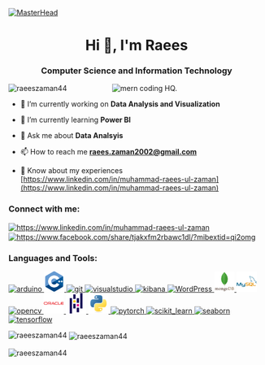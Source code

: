 [![MasterHead](https://static.pingcap.com/files/2022/12/05072707/chatGPT-GitHub-banner.jpg)](https://www.linkedin.com/in/muhammad-raees-ul-zaman)
<h1 align="center">Hi 👋, I'm Raees</h1>
<h3 align="center">Computer Science and Information Technology</h3>
<img align="right" alt="mern coding HQ." width="300" src="https://cdn.dribbble.com/users/2243198/screenshots/5791691/anim-5-800.gif">
<p align="left"> <img src="https://komarev.com/ghpvc/?username=raeeszaman44&label=Profile%20views&color=0e75b6&style=flat" alt="raeeszaman44" /> </p>

- 🔭 I’m currently working on **Data Analysis and Visualization**

- 🌱 I’m currently learning **Power BI**

- 💬 Ask me about **Data Analsyis**

- 📫 How to reach me **raees.zaman2002@gmail.com**

- 📄 Know about my experiences [https://www.linkedin.com/in/muhammad-raees-ul-zaman](https://www.linkedin.com/in/muhammad-raees-ul-zaman)

<h3 align="left">Connect with me:</h3>
<p align="left">
<a href="https://linkedin.com/in/https://www.linkedin.com/in/muhammad-raees-ul-zaman" target="blank"><img align="center" src="https://raw.githubusercontent.com/rahuldkjain/github-profile-readme-generator/master/src/images/icons/Social/linked-in-alt.svg" alt="https://www.linkedin.com/in/muhammad-raees-ul-zaman" height="30" width="40" /></a>
<a href="https://fb.com/https://www.facebook.com/share/tjakxfm2rbawc1dl/?mibextid=qi2omg" target="blank"><img align="center" src="https://raw.githubusercontent.com/rahuldkjain/github-profile-readme-generator/master/src/images/icons/Social/facebook.svg" alt="https://www.facebook.com/share/tjakxfm2rbawc1dl/?mibextid=qi2omg" height="30" width="40" /></a>
</p>

<h3 align="left">Languages and Tools:</h3>
<p align="left"> <a href="https://www.arduino.cc/" target="_blank" rel="noreferrer"> <img src="https://cdn.worldvectorlogo.com/logos/arduino-1.svg" alt="arduino" width="40" height="40"/> </a> <a href="https://www.w3schools.com/cpp/" target="_blank" rel="noreferrer"> <img src="https://raw.githubusercontent.com/devicons/devicon/master/icons/cplusplus/cplusplus-original.svg" alt="cplusplus" width="40" height="40"/> </a> <a href="https://git-scm.com/" target="_blank" rel="noreferrer"> <img src="https://www.vectorlogo.zone/logos/git-scm/git-scm-icon.svg" alt="git" width="40" height="40"/> </a> <a href="https://visualstudio.microsoft.com/" target="_blank" rel="noreferrer"> <img src="https://www.svgrepo.com/show/331782/visual-studio.svg" alt="visualstudio" width="40" height="40"/> </a> <a href="https://jupyter.org/" target="_blank" rel="noreferrer"> <img src="https://www.svgrepo.com/show/373718/jupyter.svg" alt="kibana" width="40" height="40"/> </a> <a href="https://wordpress.com/" target="_blank" rel="noreferrer"> <img src="https://encrypted-tbn0.gstatic.com/images?q=tbn:ANd9GcRzkiRF32nojjwEz-saYMFCl-iIu-V9ayjRDw&s" alt="WordPress" width="40" height="40"/> </a> <a href="https://www.mongodb.com/" target="_blank" rel="noreferrer"> <img src="https://raw.githubusercontent.com/devicons/devicon/master/icons/mongodb/mongodb-original-wordmark.svg" alt="mongodb" width="40" height="40"/> </a> <a href="https://www.mysql.com/" target="_blank" rel="noreferrer"> <img src="https://raw.githubusercontent.com/devicons/devicon/master/icons/mysql/mysql-original-wordmark.svg" alt="mysql" width="40" height="40"/> </a> <a href="https://opencv.org/" target="_blank" rel="noreferrer"> <img src="https://www.vectorlogo.zone/logos/opencv/opencv-icon.svg" alt="opencv" width="40" height="40"/> </a> <a href="https://www.oracle.com/" target="_blank" rel="noreferrer"> <img src="https://raw.githubusercontent.com/devicons/devicon/master/icons/oracle/oracle-original.svg" alt="oracle" width="40" height="40"/> </a> <a href="https://pandas.pydata.org/" target="_blank" rel="noreferrer"> <img src="https://raw.githubusercontent.com/devicons/devicon/2ae2a900d2f041da66e950e4d48052658d850630/icons/pandas/pandas-original.svg" alt="pandas" width="40" height="40"/> </a> <a href="https://www.python.org" target="_blank" rel="noreferrer"> <img src="https://raw.githubusercontent.com/devicons/devicon/master/icons/python/python-original.svg" alt="python" width="40" height="40"/> </a> <a href="https://pytorch.org/" target="_blank" rel="noreferrer"> <img src="https://www.vectorlogo.zone/logos/pytorch/pytorch-icon.svg" alt="pytorch" width="40" height="40"/> </a> <a href="https://scikit-learn.org/" target="_blank" rel="noreferrer"> <img src="https://upload.wikimedia.org/wikipedia/commons/0/05/Scikit_learn_logo_small.svg" alt="scikit_learn" width="40" height="40"/> </a> <a href="https://seaborn.pydata.org/" target="_blank" rel="noreferrer"> <img src="https://seaborn.pydata.org/_images/logo-mark-lightbg.svg" alt="seaborn" width="40" height="40"/> </a> <a href="https://www.tensorflow.org" target="_blank" rel="noreferrer"> <img src="https://www.vectorlogo.zone/logos/tensorflow/tensorflow-icon.svg" alt="tensorflow" width="40" height="40"/> </a> </p>

<p><img align="left" src="https://github-readme-stats.vercel.app/api/top-langs?username=raeeszaman44&show_icons=true&locale=en&layout=compact" alt="raeeszaman44" /></p>

<p>&nbsp;<img align="center" src="https://github-readme-stats.vercel.app/api?username=raeeszaman44&show_icons=true&locale=en" alt="raeeszaman44" /></p>

<p><img align="center" src="https://github-readme-streak-stats.herokuapp.com/?user=raeeszaman44&" alt="raeeszaman44" /></p>

